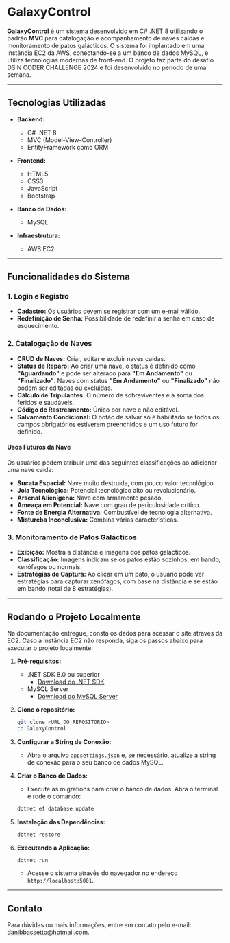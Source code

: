 # GalaxyControl

**GalaxyControl** é um sistema desenvolvido em C# .NET 8 utilizando o padrão **MVC** para catalogação e acompanhamento de naves caídas e monitoramento de patos galácticos. O sistema foi implantado em uma instância EC2 da AWS, conectando-se a um banco de dados MySQL, e utiliza tecnologias modernas de front-end. O projeto faz parte do desafio DSIN CODER CHALLENGE 2024 e foi desenvolvido no período de uma semana.

---

## Tecnologias Utilizadas

- **Backend:**
  - C# .NET 8
  - MVC (Model-View-Controller)
  - EntityFramework como ORM

- **Frontend:**
  - HTML5
  - CSS3
  - JavaScript
  - Bootstrap

- **Banco de Dados:**
  - MySQL

- **Infraestrutura:**
  - AWS EC2

---

## Funcionalidades do Sistema

### 1. Login e Registro
- **Cadastro:** Os usuários devem se registrar com um e-mail válido.
- **Redefinição de Senha:** Possibilidade de redefinir a senha em caso de esquecimento.

### 2. Catalogação de Naves
- **CRUD de Naves:** Criar, editar e excluir naves caídas.
- **Status de Reparo:** Ao criar uma nave, o status é definido como **"Aguardando"** e pode ser alterado para **"Em Andamento"** ou **"Finalizado"**. Naves com status **"Em Andamento"** ou **"Finalizado"** não podem ser editadas ou excluídas.
- **Cálculo de Tripulantes:** O número de sobreviventes é a soma dos feridos e saudáveis.
- **Código de Rastreamento:** Único por nave e não editável.
- **Salvamento Condicional:** O botão de salvar só é habilitado se todos os campos obrigatórios estiverem preenchidos e um uso futuro for definido.

#### Usos Futuros da Nave
Os usuários podem atribuir uma das seguintes classificações ao adicionar uma nave caída:

- **Sucata Espacial:** Nave muito destruída, com pouco valor tecnológico.
- **Joia Tecnológica:** Potencial tecnológico alto ou revolucionário.
- **Arsenal Alienígena:** Nave com armamento pesado.
- **Ameaça em Potencial:** Nave com grau de periculosidade crítico.
- **Fonte de Energia Alternativa:** Combustível de tecnologia alternativa.
- **Mistureba Inconclusiva:** Combina várias características.

### 3. Monitoramento de Patos Galácticos
- **Exibição:** Mostra a distância e imagens dos patos galácticos.
- **Classificação:** Imagens indicam se os patos estão sozinhos, em bando, xenófagos ou normais.
- **Estratégias de Captura:** Ao clicar em um pato, o usuário pode ver estratégias para capturar xenófagos, com base na distância e se estão em bando (total de 8 estratégias).

---

## Rodando o Projeto Localmente
Na documentação entregue, consta os dados para acessar o site através da EC2. Caso a instância EC2 não responda, siga os passos abaixo para executar o projeto localmente:

1. **Pré-requisitos:**
   - .NET SDK 8.0 ou superior
     - [Download do .NET SDK](https://dotnet.microsoft.com/pt-br/download)
   - MySQL Server
     - [Download do MySQL Server](https://dev.mysql.com/downloads/installer/)

2. **Clone o repositório:**
   ```bash
   git clone <URL_DO_REPOSITORIO>
   cd GalaxyControl
   ```

3. **Configurar a String de Conexão:**
   - Abra o arquivo `appsettings.json` e, se necessário, atualize a string de conexão para o seu banco de dados MySQL.

4. **Criar o Banco de Dados:**
   - Execute as migrations para criar o banco de dados. Abra o terminal e rode o comando:
   ```bash
   dotnet ef database update
   ```

5. **Instalação das Dependências:**
   ```bash
   dotnet restore
   ```

6. **Executando a Aplicação:**
   ```bash
   dotnet run
   ```
   - Acesse o sistema através do navegador no endereço `http://localhost:5001`.

---

## Contato
Para dúvidas ou mais informações, entre em contato pelo e-mail: [danibbassetto@hotmail.com](mailto:danibbassetto@hotmail.com).
